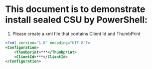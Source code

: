 # This document is to demonstrate install sealed CSU by PowerShell:

1. Please create a xml file that contains Client Id and ThumbPrint
```xml
<?xml version="1.0" encoding="UTF-8"?>
<Configuration>
	<Thumbprint>***</Thumbprint>
	<ClientId>***</ClientId>
</Configuration>

```




        




    
    














